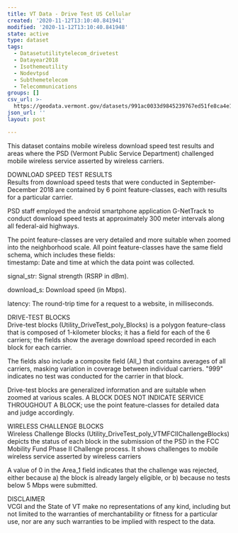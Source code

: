 ```yaml
---
title: VT Data - Drive Test US Cellular
created: '2020-11-12T13:10:40.841941'
modified: '2020-11-12T13:10:40.841948'
state: active
type: dataset
tags:
  - Datasetutilitytelecom_drivetest
  - Datayear2018
  - Isothemeutility
  - Nodevtpsd
  - Subthemetelecom
  - Telecommunications
groups: []
csv_url: >-
  https://geodata.vermont.gov/datasets/991ac0033d9845239767ed51fe8ca4e1_11.csv?outSR=%7B%22latestWkid%22%3A32145%2C%22wkid%22%3A32145%7D
json_url: ''
layout: post

---
```

<div>This dataset contains mobile wireless download speed test results and areas where the PSD (Vermont Public Service Department) challenged mobile wireless service asserted by wireless carriers.<p></p>DOWNLOAD SPEED TEST RESULTS</div><div>Results from download speed tests that were conducted in September-December 2018 are contained by 6 point feature-classes, each with results for a particular carrier.<p></p>PSD staff employed the android smartphone application G-NetTrack to conduct download speed tests at approximately 300 meter intervals along all federal-aid highways.<p></p>The point feature-classes are very detailed and more suitable when zoomed into the neighborhood scale. All point feature-classes have the same field schema, which includes these fields:</div><div> timestamp: Date and time at which the data point was collected.<p></p> signal_str: Signal strength (RSRP in dBm).<p></p> download_s: Download speed (in Mbps).<p></p> latency: The round-trip time for a request to a website, in milliseconds.<p></p>DRIVE-TEST BLOCKS</div><div>Drive-test blocks (Utility_DriveTest_poly_Blocks) is a polygon feature-class that is composed of 1-kilometer blocks; it has a field for each of the 6 carriers; the fields show the average download speed recorded in each block for each carrier.<p></p>The fields also include a composite field (All_) that contains averages of all carriers, masking variation in coverage between individual carriers. "999" indicates no test was conducted for the carrier in that block.<p></p>Drive-test blocks are generalized information and are suitable when zoomed at various scales. A BLOCK DOES NOT INDICATE SERVICE THROUGHOUT A BLOCK; use the point feature-classes for detailed data and judge accordingly.<p></p>WIRELESS CHALLENGE BLOCKS</div><div>Wireless Challenge Blocks (Utility_DriveTest_poly_VTMFCIIChallengeBlocks) depicts the status of each block in the submission of the PSD in the FCC Mobility Fund Phase II Challenge process. It shows challenges to mobile wireless service asserted by wireless carriers<p></p>A value of 0 in the Area_1 field indicates that the challenge was rejected, either because a) the block is already largely eligible, or b) because no tests below 5 Mbps were submitted.<p></p>DISCLAIMER</div><div>VCGI and the State of VT make no representations of any kind, including but not limited to the warranties of merchantability or fitness for a particular use, nor are any such warranties to be implied with respect to the data.<p></p></div><div></div>
